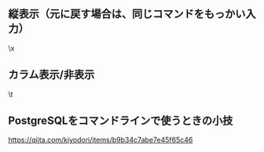 ## 縦表示（元に戻す場合は、同じコマンドをもっかい入力）
\x

## カラム表示/非表示
\t


## PostgreSQLをコマンドラインで使うときの小技
https://qiita.com/kiyodori/items/b9b34c7abe7e45f65c46
